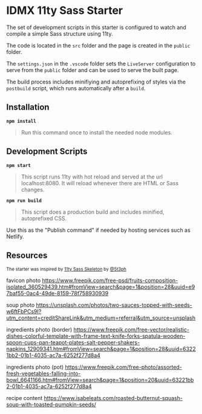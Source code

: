 # IDMX 11ty Sass Starter

The set of development scripts in this starter is configured to watch and compile a simple Sass structure using 11ty.

The code is located in the `src` folder and the page is created in the `public` folder.

The `settings.json` in the `.vscode` folder sets the `LiveServer` configuration to serve from the `public` folder and can be used to serve the built page.

The build process includes minifiying and autoprefixing of styles via the `postbuild` script, which runs automatically after a `build`.

## Installation

**`npm install`**

>Run this command once to install the needed node modules.

## Development Scripts

**`npm start`**

> This script runs 11ty with hot reload and served at the url localhost:8080. It will reload whenever there are HTML or Sass changes.

**`npm run build`**

> This script does a production build and includes minified, autoprefixed CSS.

Use this as the "Publish command" if needed by hosting services such as Netlify.

## Resources

<small>The starter was inspired by [11ty Sass Skeleton](https://github.com/5t3ph/11ty-sass-skeleton) by [@5t3ph](https://twitter.com/5t3ph)</small>

favicon photo
https://www.freepik.com/free-psd/fruits-composition-isolated_360529439.htm#fromView=search&page=1&position=28&uuid=e97baf55-0ac4-49de-8159-78f758930939

soup photo
https://unsplash.com/photos/two-sauces-topped-with-seeds-w6ftFbPCs9I?utm_content=creditShareLink&utm_medium=referral&utm_source=unsplash

ingredients photo (border)
https://www.freepik.com/free-vector/realistic-dishes-colorful-template-with-frame-text-knife-forks-spatula-wooden-spoon-cups-pan-teapot-plates-salt-pepper-shakers-napkins_12909341.htm#fromView=search&page=1&position=28&uuid=63221bb2-01b1-4035-ac7a-6252f277d8a4

ingredients photo (pot)
https://www.freepik.com/free-photo/assorted-fresh-vegetables-falling-into-bowl_6641166.htm#fromView=search&page=1&position=20&uuid=63221bb2-01b1-4035-ac7a-6252f277d8a4

recipe content
https://www.isabeleats.com/roasted-butternut-squash-soup-with-toasted-pumpkin-seeds/